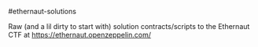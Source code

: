#ethernaut-solutions

Raw (and a lil dirty to start with) solution contracts/scripts to the Ethernaut CTF at https://ethernaut.openzeppelin.com/
